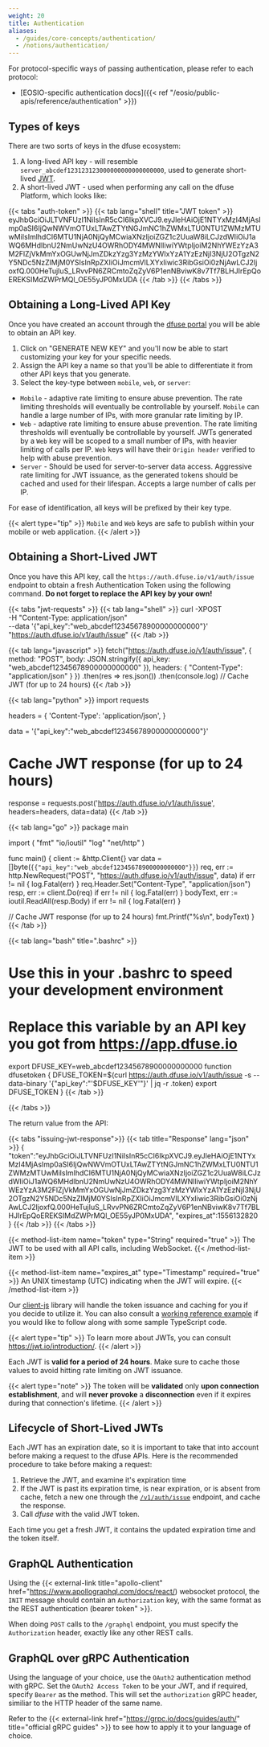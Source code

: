 ```yaml
---
weight: 20
title: Authentication
aliases:
  - /guides/core-concepts/authentication/
  - /notions/authentication/
---
```


For protocol-specific ways of passing authentication, please refer to each protocol:

* [EOSIO-specific authentication docs]({{< ref "/eosio/public-apis/reference/authentication" >}})


## Types of keys

There are two sorts of keys in the dfuse ecosystem:

1. A long-lived API key - will resemble `server_abcdef123123123000000000000000000`, used to generate short-lived <a href="https://jwt.io/" title="JSON Web Tokens">JWT</a>.
2. A short-lived JWT - used when performing any call on the dfuse Platform, which looks like:

{{< tabs "auth-token" >}}
{{< tab lang="shell" title="JWT token" >}}
eyJhbGciOiJLTVNFUzI1NiIsInR5cCI6IkpXVCJ9.eyJleHAiOjE1NTYxMzI4MjAsImp0aSI6IjQwNWVmOTUxLTAwZTYtNGJmNC1hZWMxLTU0NTU1ZWMzMTUwMiIsImlhdCI6MTU1NjA0NjQyMCwiaXNzIjoiZGZ1c2UuaW8iLCJzdWIiOiJ1aWQ6MHdlbnU2NmUwNzU4OWRhODY4MWNlIiwiYWtpIjoiM2NhYWEzYzA3M2FlZjVkMmYxOGUwNjJmZDkzYzg3YzMzYWIxYzA1YzEzNjI3NjU2OTgzN2Y5NDc5NzZlMjM0YSIsInRpZXIiOiJmcmVlLXYxIiwic3RibGsiOi0zNjAwLCJ2IjoxfQ.000HeTujIuS_LRvvPN6ZRCmtoZqZyV6P1enNBviwK8v7Tf7BLHJIrEpQoEREKSIMdZWPrMQl_OE55yJP0MxUDA
{{< /tab >}}
{{< /tabs >}}

## Obtaining a Long-Lived API Key

Once you have created an account through the <a href="https://app.dfuse.io" title="dfuse API Portal">dfuse portal</a> you will be able to obtain an API key.

1. Click on "GENERATE NEW KEY" and you'll now be able to start
customizing your key for your specific needs.
2. Assign the API
key a name so that you'll be able to differentiate it from other API
keys that you generate.
3. Select the key-type between `mobile`, `web`, or `server`:

  * `Mobile` - adaptive rate limiting to ensure abuse prevention. The rate limiting thresholds will eventually be controllable by yourself. `Mobile` can handle a large number of IPs, with more granular rate limiting by IP.
  * `Web` - adaptive rate limiting to ensure abuse prevention. The rate limiting thresholds will eventually be controllable by yourself. JWTs generated by a `Web` key will be scoped to a small number of IPs, with heavier limiting of calls per IP. `Web` keys will have their `Origin header` verified to help with abuse prevention.
  * `Server` - Should be used for server-to-server data access. Aggressive rate limiting for JWT issuance, as the generated tokens should be cached and used for their lifespan. Accepts a large number of calls per IP.

For ease of identification, all keys will be prefixed by their key type.

{{< alert type="tip" >}}
`Mobile` and `Web` keys are safe to publish within your mobile or web application.
{{< /alert >}}



## Obtaining a Short-Lived JWT

Once you have this API key, call the `https://auth.dfuse.io/v1/auth/issue` endpoint to obtain a fresh Authentication Token using the following command. **Do not forget to replace the API key by your own!**

{{< tabs "jwt-requests" >}}
{{< tab lang="shell" >}}
curl -XPOST \
  -H "Content-Type: application/json" \
  --data '{"api_key":"web_abcdef12345678900000000000"}' \
  "https://auth.dfuse.io/v1/auth/issue"
{{< /tab >}}

{{< tab lang="javascript" >}}
fetch("https://auth.dfuse.io/v1/auth/issue", {
  method: "POST",
  body: JSON.stringify({
    api_key: "web_abcdef12345678900000000000"
  }),
  headers: {
    "Content-Type": "application/json"
  }
})
.then(res => res.json())
.then(console.log) // Cache JWT (for up to 24 hours)
{{< /tab >}}

{{< tab lang="python" >}}
import requests

headers = {
    'Content-Type': 'application/json',
}

data = '{"api_key":"web_abcdef12345678900000000000"}'

# Cache JWT response (for up to 24 hours)
response = requests.post('https://auth.dfuse.io/v1/auth/issue', headers=headers, data=data)
{{< /tab >}}

{{< tab lang="go" >}}
package main

import (
	"fmt"
	"io/ioutil"
	"log"
	"net/http"
)

func main() {
	client := &http.Client{}
	var data = []byte(`{{"api_key":"web_abcdef12345678900000000000"}}`)
	req, err := http.NewRequest("POST", "https://auth.dfuse.io/v1/auth/issue", data)
	if err != nil {
		log.Fatal(err)
	}
	req.Header.Set("Content-Type", "application/json")
	resp, err := client.Do(req)
	if err != nil {
		log.Fatal(err)
	}
	bodyText, err := ioutil.ReadAll(resp.Body)
	if err != nil {
		log.Fatal(err)
	}

  // Cache JWT response (for up to 24 hours)
	fmt.Printf("%s\n", bodyText)
}
{{< /tab >}}


{{< tab lang="bash" title=".bashrc" >}}
# Use this in your .bashrc to speed your development environment

# Replace this variable by an API key you got from https://app.dfuse.io
export DFUSE_KEY=web_abcdef12345678900000000000
function dfusetoken {
    DFUSE_TOKEN=$(curl https://auth.dfuse.io/v1/auth/issue -s --data-binary '{"api_key":"'$DFUSE_KEY'"}' | jq -r .token)
    export DFUSE_TOKEN
}
{{< /tab >}}

{{< /tabs >}}

The return value from the API:

{{< tabs "issuing-jwt-response">}}
{{< tab title="Response" lang="json" >}}
{
  "token":"eyJhbGciOiJLTVNFUzI1NiIsInR5cCI6IkpXVCJ9.eyJleHAiOjE1NTYxMzI4MjAsImp0aSI6IjQwNWVmOTUxLTAwZTYtNGJmNC1hZWMxLTU0NTU1ZWMzMTUwMiIsImlhdCI6MTU1NjA0NjQyMCwiaXNzIjoiZGZ1c2UuaW8iLCJzdWIiOiJ1aWQ6MHdlbnU2NmUwNzU4OWRhODY4MWNlIiwiYWtpIjoiM2NhYWEzYzA3M2FlZjVkMmYxOGUwNjJmZDkzYzg3YzMzYWIxYzA1YzEzNjI3NjU2OTgzN2Y5NDc5NzZlMjM0YSIsInRpZXIiOiJmcmVlLXYxIiwic3RibGsiOi0zNjAwLCJ2IjoxfQ.000HeTujIuS_LRvvPN6ZRCmtoZqZyV6P1enNBviwK8v7Tf7BLHJIrEpQoEREKSIMdZWPrMQl_OE55yJP0MxUDA",
  "expires_at":1556132820
}
{{< /tab >}}
{{< /tabs >}}

{{< method-list-item name="token" type="String" required="true" >}}
  The JWT to be used with all API calls, including WebSocket.
{{< /method-list-item >}}

{{< method-list-item name="expires_at" type="Timestamp" required="true" >}}
  An UNIX timestamp (UTC) indicating when the JWT will expire.
{{< /method-list-item >}}

Our [client-js](/libraries) library will handle the token issuance and caching for you if you decide to utilize it. You can also consult a [working reference example](https://github.com/dfuse-io/client-js/blob/master/examples/reference/auth-issue.ts) if you would like to follow along with some sample TypeScript code.

{{< alert type="tip" >}}
To learn more about JWTs, you can consult <https://jwt.io/introduction/>.
{{< /alert >}}

Each JWT is **valid for a period of 24 hours**. Make sure to cache those values to avoid hitting rate limiting on JWT issuance.

{{< alert type="note" >}}
The token will be **validated** only **upon connection establishment**, and will **never provoke** a **disconnection** even if it expires during that connection's lifetime.
{{< /alert >}}



## Lifecycle of Short-Lived JWTs

Each JWT has an expiration date, so it is important to take that into account before making a request to the dfuse APIs. Here is the recommended procedure to take before making a request:

1. Retrieve the JWT, and examine it's expiration time
1. If the JWT is past its expiration time, is near expiration, or is absent from cache, fetch a new one through the [`/v1/auth/issue`](#obtaining-a-short-lived-jwt) endpoint, and cache the response.
1. Call _dfuse_ with the valid JWT token.

Each time you get a fresh JWT, it contains the updated expiration time and the token itself.


## GraphQL Authentication

Using the {{< external-link title="apollo-client" href="https://www.apollographql.com/docs/react/) websocket protocol, the `INIT` message should contain an `Authorization` key, with the same format as the REST authentication (bearer token" >}}.

When doing `POST` calls to the `/graphql` endpoint, you must specify the `Authorization` header, exactly like any other REST calls.

## GraphQL over gRPC Authentication

Using the language of your choice, use the `OAuth2` authentication method with gRPC. Set the `OAuth2 Access Token` to be your JWT, and if required, specify `Bearer` as the method. This will set the `authorization` gRPC header, similiar to the HTTP header of the same name.

Refer to the {{< external-link href="https://grpc.io/docs/guides/auth/" title="official gRPC guides" >}} to see how to apply it to your language of choice.
